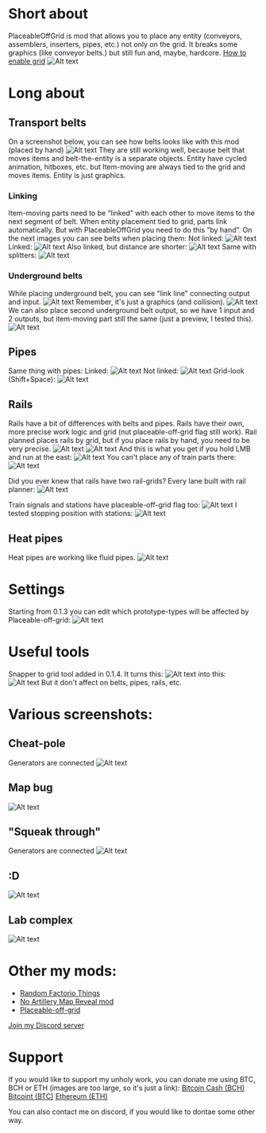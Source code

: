 # Short about #
PlaceableOffGrid is mod that allows you to place any entity (conveyors, assemblers, inserters, pipes, etc.) not only on the grid. It breaks some graphics (like conveyor belts.) but still fun and, maybe, hardcore.
[How to enable grid](https://www.reddit.com/r/factorio/comments/2dfbbw/tip_how_to_toggle_the_display_grid_onoff/)
![Alt text](https://i.imgur.com/MIx8PPm.png)

# Long about
## Transport belts #
On a screenshot below, you can see how belts looks like with this mod (placed by hand)
![Alt text](https://i.imgur.com/XJK98UB.png)
They are still working well, because belt that moves items and belt-the-entity is a separate objects. Entity have cycled animation, hitboxes, etc. but Item-moving are always tied to the grid and moves items. Entity is just graphics.

### Linking #
Item-moving parts need to be “linked” with each other to move items to the next segment of belt. When entity placement tied to grid, parts link automatically. But with PlaceableOffGrid you need to do this “by hand”.
On the next images you can see belts when placing them:
Not linked: ![Alt text](https://i.imgur.com/EBMFX2c.png)
Linked: ![Alt text](https://i.imgur.com/43VdCBf.png)
Also linked, but distance are shorter: ![Alt text](https://i.imgur.com/EQU7w9A.png)
Same with splitters: ![Alt text](https://i.imgur.com/UX7Bmom.png)

### Underground belts #
While placing underground belt, you can see "link line" connecting output and input.
![Alt text](https://i.imgur.com/ZJCZwWl.png)
Remember, it's just a graphics (and collision).
![Alt text](https://i.imgur.com/UtdMkz8.png)
We can also place second underground belt output, so we have 1 input and 2 outputs, but item-moving part still the same (just a preview, I tested this).
![Alt text](https://i.imgur.com/co90b1n.png)

## Pipes #
Same thing with pipes:
Linked: ![Alt text](https://i.imgur.com/QsuQLss.png)
Not linked: ![Alt text](https://i.imgur.com/TbCR9wh.png)
Grid-look (Shift+Space): ![Alt text](https://i.imgur.com/E3z3YHP.png)

## Rails #
Rails have a bit of differences with belts and pipes. Rails have their own, more precise work logic and grid (nut placeable-off-grid flag still work). Rail planned places rails by grid, but if you place rails by hand, you need to be very precise.
![Alt text](https://i.imgur.com/ZfKEyPD.png)
![Alt text](https://i.imgur.com/mUacd1V.png)
And this is what you get if you hold LMB and run at the east:
![Alt text](https://i.imgur.com/Sv3z6b6.png)
You can't place any of train parts there:
![Alt text](https://i.imgur.com/wgbumOq.png)

Did you ever knew that rails have two rail-grids? Every lane built with rail planner:
![Alt text](https://i.imgur.com/jaq1Yal.png)

Train signals and stations have placeable-off-grid flag too:
![Alt text](https://i.imgur.com/nnV66ft.png)
I tested stopping position with stations:
![Alt text](https://i.imgur.com/4VCsj6H.png)

## Heat pipes #
Heat pipes are working like fluid pipes.
![Alt text](https://i.imgur.com/SiWzZer.png)

# Settings #
Starting from 0.1.3 you can edit which prototype-types will be affected by Placeable-off-grid:
![Alt text](https://i.imgur.com/OCp5a7x.png)

# Useful tools #
Snapper to grid tool added in 0.1.4. It turns this: ![Alt text](https://i.imgur.com/eAwVbJo.png) into this: ![Alt text](https://i.imgur.com/1tUHH9t.png)
But it don't affect on belts, pipes, rails, etc.

# Various screenshots: #
## Cheat-pole #
Generators are connected
![Alt text](https://i.imgur.com/Sy30Cje.png)
## Map bug #
![Alt text](https://i.imgur.com/way96sn.png)
## "Squeak through" #
Generators are connected
![Alt text](https://i.imgur.com/B9GVEUz.png)
## :D #
![Alt text](https://i.imgur.com/n9hdn8D.png)
## Lab complex #
![Alt text](https://i.imgur.com/ceYq1DQ.png)

# Other my mods:

*   [Random Factorio Things](https://mods.factorio.com/mods/John_TheCF/RandomFactorioThings)
*   [No Artillery Map Reveal mod](https://mods.factorio.com/mods/John_TheCF/NoArtilleryMapReveal)
*   [Placeable-off-grid](https://mods.factorio.com/mod/PlaceableOffGrid)

[Join my Discord server](https://discord.gg/grHVhE2)

# Support

If you would like to support my unholy work, you can donate me using BTC, BCH or ETH (images are too large, so it's just a link):
[Bitcoin Cash (BCH)](https://imgur.com/tBASbzf.png)
[Bitcoint (BTC)](https://imgur.com/NwaMwIX.png)
[Ethereum (ETH)](https://imgur.com/IkvweGC.png)

You can also contact me on discord, if you would like to dontae some other way.
